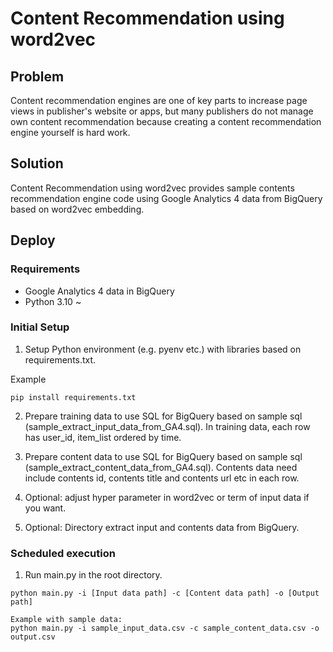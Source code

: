 # Content Recommendation using word2vec

## Problem
Content recommendation engines are one of key parts to increase page views in
publisher's website or apps, but many publishers do not manage own content
recommendation because creating a content recommendation engine yourself is
hard work.

## Solution
Content Recommendation using word2vec provides sample contents recommendation
engine code using Google Analytics 4 data from BigQuery based on word2vec
embedding.

## Deploy
### Requirements
- Google Analytics 4 data in BigQuery
- Python 3.10 ~

### Initial Setup
1. Setup Python environment (e.g. pyenv etc.) with libraries based on requirements.txt.

Example
```
pip install requirements.txt
```

2. Prepare training data to use SQL for BigQuery based on sample sql
 (sample_extract_input_data_from_GA4.sql). In training data, each row has
user_id, item_list ordered by time.

3. Prepare content data to use SQL for BigQuery based on sample sql
 (sample_extract_content_data_from_GA4.sql). Contents data need include
 contents id, contents title and contents url etc in each row.

4. Optional: adjust hyper parameter in word2vec or term of input data if you
want.

5. Optional: Directory extract input and contents data from BigQuery.

### Scheduled execution
1. Run main.py in the root directory.
```
python main.py -i [Input data path] -c [Content data path] -o [Output path]

Example with sample data:
python main.py -i sample_input_data.csv -c sample_content_data.csv -o output.csv
```

